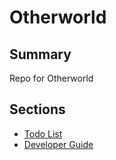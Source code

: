 # Otherworld

## Summary

Repo for Otherworld

## Sections


* [Todo List](TODO.md)
* [Developer Guide](doc/codeguide.md)



